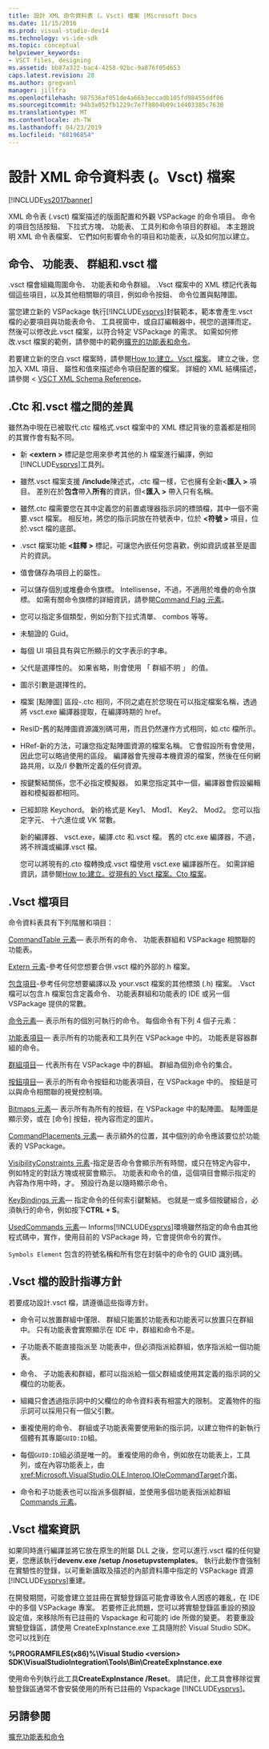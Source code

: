 ```yaml
---
title: 設計 XML 命令資料表 (。Vsct) 檔案 |Microsoft Docs
ms.date: 11/15/2016
ms.prod: visual-studio-dev14
ms.technology: vs-ide-sdk
ms.topic: conceptual
helpviewer_keywords:
- VSCT files, designing
ms.assetid: bb87a322-bac4-4258-92bc-9a876f05d653
caps.latest.revision: 28
ms.author: gregvanl
manager: jillfra
ms.openlocfilehash: 987536af051de4a66b3eccadb105fd98455ddf06
ms.sourcegitcommit: 94b3a052fb1229c7e7f8804b09c1d403385c7630
ms.translationtype: MT
ms.contentlocale: zh-TW
ms.lasthandoff: 04/23/2019
ms.locfileid: "68196854"
---
```

# <a name="designing-xml-command-table-vsct-files"></a>設計 XML 命令資料表 (。Vsct) 檔案
[!INCLUDE[vs2017banner](../../includes/vs2017banner.md)]

XML 命令表 (.vsct) 檔案描述的版面配置和外觀 VSPackage 的命令項目。 命令的項目包括按鈕、 下拉式方塊、 功能表、 工具列和命令項目的群組。 本主題說明 XML 命令表檔案、 它們如何影響命令的項目和功能表，以及如何加以建立。  
  
## <a name="commands-menus-groups-and-the-vsct-file"></a>命令、 功能表、 群組和.vsct 檔  
 .vsct 檔會組織周圍命令、 功能表和命令群組。 .Vsct 檔案中的 XML 標記代表每個這些項目，以及其他相關聯的項目，例如命令按鈕、 命令位置與點陣圖。  
  
 當您建立新的 VSPackage 執行[!INCLUDE[vsprvs](../../includes/vsprvs-md.md)]封裝範本，範本會產生.vsct 檔的必要項目與功能表命令、 工具視窗中，或自訂編輯器中，視您的選擇而定。 然後可以修改此.vsct 檔案，以符合特定 VSPackage 的需求。 如需如何修改.vsct 檔案的範例，請參閱中的範例[擴充的功能表和命令](../../extensibility/extending-menus-and-commands.md)。  
  
 若要建立新的空白.vsct 檔案時，請參閱[How to:建立。Vsct 檔案](../../extensibility/internals/how-to-create-a-dot-vsct-file.md)。 建立之後，您加入 XML 項目、 屬性和值來描述命令項目配置的檔案。 詳細的 XML 結構描述，請參閱 < [VSCT XML Schema Reference](../../extensibility/vsct-xml-schema-reference.md)。  
  
## <a name="differences-between-ctc-and-vsct-files"></a>.Ctc 和.vsct 檔之間的差異  
 雖然為中現在已被取代.ctc 檔格式.vsct 檔案中的 XML 標記背後的意義都是相同的其實作會有點不同。  
  
- 新 **\<extern >** 標記是您用來參考其他的.h 檔案進行編譯，例如[!INCLUDE[vsprvs](../../includes/vsprvs-md.md)]工具列。  
  
- 雖然.vsct 檔案支援 **/include**陳述式，.ctc 檔一樣，它也擁有全新\<**匯入 >** 項目。 差別在於**包含**帶入**所有**的資訊，但\<**匯入 >** 帶入只有名稱。  
  
- 雖然.ctc 檔需要您在其中定義您的前置處理器指示詞的標頭檔，其中一個不需要.vsct 檔案。 相反地，將您的指示詞放在符號表中，位於 **\<符號 >** 項目，位於.vsct 檔的底部。  
  
- .vsct 檔案功能 **\<註釋 >** 標記，可讓您內嵌任何您喜歡，例如資訊或甚至是圖片的資訊。  
  
- 值會儲存為項目上的屬性。  
  
- 可以儲存個別或堆疊命令旗標。  Intellisense，不過，不適用於堆疊的命令旗標。 如需有關命令旗標的詳細資訊，請參閱[Command Flag 元素](../../extensibility/command-flag-element.md)。  
  
- 您可以指定多個類型，例如分割下拉式清單、 combos 等等。  
  
- 未驗證的 Guid。  
  
- 每個 UI 項目具有與它所顯示的文字表示的字串。  
  
- 父代是選擇性的。 如果省略，則會使用 「 群組不明 」 的值。  
  
- 圖示引數是選擇性的。  
  
- 檔案 [點陣圖] 區段-.ctc 相同，不同之處在於您現在可以指定檔案名稱，透過將 vsct.exe 編譯器提取，在編譯時期的 href。  
  
- ResID-舊的點陣圖資源識別碼可用，而且仍然運作方式相同，如.ctc 檔所示。  
  
- HRef-新的方法，可讓您指定點陣圖資源的檔案名稱。 它會假設所有會使用，因此您可以略過使用的區段。 編譯器會先搜尋本機資源的檔案，然後在任何網路共用，以及/I 參數所定義的任何資源。  
  
- 按鍵繫結關係，您不必指定模擬器。 如果您指定其中一個，編譯器會假設編輯器和模擬器都相同。  
  
- 已經卸除 Keychord。 新的格式是 Key1、 Mod1、 Key2、 Mod2。  您可以指定字元、 十六進位或 VK 常數。  
  
  新的編譯器、 vsct.exe，編譯.ctc 和.vsct 檔。 舊的 ctc.exe 編譯器，不過，將不辨識或編譯.vsct 檔。  
  
  您可以將現有的.cto 檔轉換成.vsct 檔使用 vsct.exe 編譯器所在。 如需詳細資訊，請參閱[How to:建立。從現有的 Vsct 檔案。Cto 檔案](../../misc/how-to-create-a-dot-vsct-file-from-an-existing-dot-cto-file.md)。  
  
## <a name="the-vsct-file-elements"></a>.Vsct 檔項目  
 命令資料表具有下列階層和項目：  
  
 [CommandTable 元素](../../extensibility/commandtable-element.md)— 表示所有的命令、 功能表群組和 VSPackage 相關聯的功能表。  
  
 [Extern 元素](../../extensibility/extern-element.md)-參考任何您想要合併.vsct 檔的外部的.h 檔案。  
  
 [包含項目](../../extensibility/include-element.md)-參考任何您想要編譯以及 your.vsct 檔案的其他標頭 (.h) 檔案。 .Vsct 檔可以包含.h 檔案包含定義命令、 功能表群組和功能表的 IDE 或另一個 VSPackage 提供的常數。  
  
 [命令元素](../../extensibility/commands-element.md)— 表示所有的個別可執行的命令。 每個命令有下列 4 個子元素：  
  
 [功能表項目](../../extensibility/menus-element.md)— 表示所有的功能表和工具列在 VSPackage 中的。 功能表是容器群組的命令。  
  
 [群組項目](../../extensibility/groups-element.md)— 代表所有在 VSPackage 中的群組。 群組為個別命令的集合。  
  
 [按鈕項目](../../extensibility/buttons-element.md)— 表示的所有命令按鈕和功能表項目，在 VSPackage 中的。 按鈕是可以與命令相關聯的視覺控制項。  
  
 [Bitmaps 元素](../../extensibility/bitmaps-element.md)— 表示所有為所有的按鈕，在 VSPackage 中的點陣圖。 點陣圖是顯示旁，或在 [命令] 按鈕，視內容而定的圖片。  
  
 [CommandPlacements 元素](../../extensibility/commandplacements-element.md)— 表示額外的位置，其中個別的命令應該要位於功能表的 VSPackage。  
  
 [VisibilityConstraints 元素](../../extensibility/visibilityconstraints-element.md)-指定是否命令會顯示所有時間，或只在特定內容中，例如特定的對話方塊或視窗會顯示。 功能表和命令的值，這個項目會顯示指定的內容為作用中時，才。 預設行為是以隨時顯示命令。  
  
 [KeyBindings 元素](../../extensibility/keybindings-element.md)— 指定命令的任何索引鍵繫結。 也就是一或多個按鍵組合，必須執行的命令，例如按下**CTRL + S**。  
  
 [UsedCommands 元素](../../extensibility/usedcommands-element.md)— Informs[!INCLUDE[vsprvs](../../includes/vsprvs-md.md)]環境雖然指定的命令由其他程式碼中，實作，使用目前的 VSPackage 時，它會提供命令的實作。  
  
 `Symbols Element` 包含的符號名稱和所有您在封裝中的命令的 GUID 識別碼。  
  
## <a name="vsct-file-design-guidelines"></a>.Vsct 檔的設計指導方針  
 若要成功設計.vsct 檔，請遵循這些指導方針。  
  
- 命令可以放置群組中僅限、 群組只能置於功能表和功能表可以放置只在群組中。 只有功能表會實際顯示在 IDE 中，群組和命令不是。  
  
- 子功能表不能直接指派至 功能表中，但必須指派給群組，依序指派給一個功能表。  
  
- 命令、 子功能表和群組，都可以指派給一個父群組或使用其定義的指示詞的父欄位的功能表。  
  
- 組織只會透過指示詞中的父欄位的命令資料表有相當大的限制。 定義物件的指示詞可以採用只有一個父引數。  
  
- 重複使用的命令、 群組或子功能表需要使用新的指示詞，以建立物件的新執行個體有其專屬`GUID:ID`組。  
  
- 每個`GUID:ID`組必須是唯一的。 重複使用的命令，例如放在功能表上，工具列，或在內容功能表上，由<xref:Microsoft.VisualStudio.OLE.Interop.IOleCommandTarget>介面。  
  
- 命令和子功能表也可以指派多個群組，並使用多個功能表指派給群組[Commands 元素](../../extensibility/commands-element.md)。  
  
## <a name="vsct-file-notes"></a>.Vsct 檔案資訊  
 如果同時進行編譯並將它放在原生的附屬 DLL 之後，您可以進行.vsct 檔的任何變更，您應該執行**devenv.exe /setup /nosetupvstemplates**。 執行此動作會強制在實驗性的登錄，以可重新讀取及描述的內部資料庫中指定的 VSPackage 資源[!INCLUDE[vsprvs](../../includes/vsprvs-md.md)]重建。  
  
 在開發期間，可能會建立並註冊在實驗登錄區可能會導致令人困惑的雜亂，在 IDE 中的多個 VSPackage 專案。 若要修正此問題，您可以將實驗登錄區重設的預設設定值，來移除所有已註冊的 Vspackage 和可能的 ide 所做的變更。 若要重設實驗登錄區，請使用 CreateExpInstance.exe 工具隨附於 Visual Studio SDK。 您可以找到在  
  
 **%PROGRAMFILES(x86)%\Visual Studio \<version> SDK\VisualStudioIntegration\Tools\Bin\CreateExpInstance.exe**  
  
 使用命令列執行此工具**CreateExpInstance /Reset**。 請記住，此工具會移除從實驗登錄區通常不會安裝使用的所有已註冊的 Vspackage [!INCLUDE[vsprvs](../../includes/vsprvs-md.md)]。  
  
## <a name="see-also"></a>另請參閱  
 [擴充功能表和命令](../../extensibility/extending-menus-and-commands.md)
